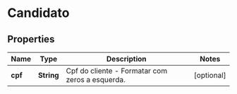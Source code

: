 
# Candidato

## Properties
Name | Type | Description | Notes
------------ | ------------- | ------------- | -------------
**cpf** | **String** | Cpf do cliente - Formatar com zeros a esquerda. |  [optional]



